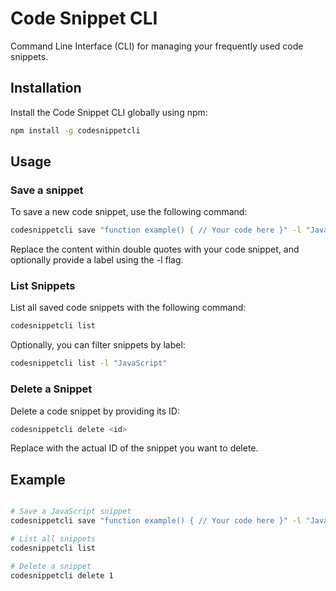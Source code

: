 # Code Snippet CLI

Command Line Interface (CLI) for managing your frequently used code snippets.

## Installation

Install the Code Snippet CLI globally using npm:

```bash
npm install -g codesnippetcli
```



## Usage

### Save a snippet

To save a new code snippet, use the following command:

```bash
codesnippetcli save "function example() { // Your code here }" -l "JavaScript"
```

Replace the content within double quotes with your code snippet, and optionally provide a label using the -l flag.

### List Snippets

List all saved code snippets with the following command:

```bash
codesnippetcli list
```
Optionally, you can filter snippets by label:
```bash
codesnippetcli list -l "JavaScript"
```

### Delete a Snippet
Delete a code snippet by providing its ID:

```bash
codesnippetcli delete <id>
```
Replace <id> with the actual ID of the snippet you want to delete.

## Example
```bash

# Save a JavaScript snippet
codesnippetcli save "function example() { // Your code here }" -l "JavaScript"

# List all snippets
codesnippetcli list

# Delete a snippet
codesnippetcli delete 1